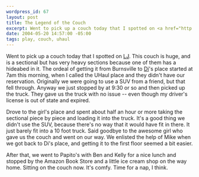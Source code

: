 ```yaml
--- 
wordpress_id: 67
layout: post
title: The Legend of the Couch
excerpt: Went to pick up a couch today that I spotted on <a href="http://www.livejournal.com/community/twin_cities/610180.html">LJ</a>.  This couch is huge, and is a sectional but has very heavy sections because one of them has a hideabed in it.  The ordeal of getting it from Burnsville to <a href="http://ontheriver.blogspot.com/">Di</a>'s place started at 7am this morning, when I called the UHaul place and they didn't have our reservation.  Originally we were going to use a SUV from a friend, but that fell through.  Anyway we just stopped by at 9:30 or so and then picked up the truck.
date: 2004-05-20 14:57:00 -05:00
tags: play, couch, uhaul
---
```

Went to pick up a couch today that I spotted on <a href="http://www.livejournal.com/community/twin_cities/610180.html">LJ</a>.  This couch is huge, and is a sectional but has very heavy sections because one of them has a hideabed in it.  The ordeal of getting it from Burnsville to <a href="http://ontheriver.blogspot.com/">Di</a>'s place started at 7am this morning, when I called the UHaul place and they didn't have our reservation.  Originally we were going to use a SUV from a friend, but that fell through.  Anyway we just stopped by at 9:30 or so and then picked up the truck. They gave us the truck with no issue -- even though my driver's license is out of state and expired.

Drove to the girl's place and spent about half an hour or more taking the sectional piece by piece and loading it into the truck.  It's a good thing we didn't use the SUV, because there's no way that it would have fit in there.  It just barely fit into a 10 foot truck.   Said goodbye to the awesome girl who gave us the couch and went on our way.   We enlisted the help of Mike when we got back to Di's place, and getting it to the first floor seemed a bit easier.

After that, we went to Papito's with Ben and Kelly for a nice lunch and stopped by the Amazon Book Store and a little ice cream shop on the way home. Sitting on the couch now. It's comfy.  Time for a nap, I think.
